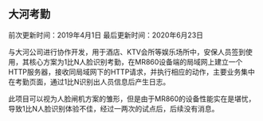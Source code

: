 ## 大河考勤

前次更新时间：2019年4月1日
最后更新时间：2020年6月23日

与大河公司进行协作开发，用于酒店、KTV会所等娱乐场所中，安保人员签到使用，其核心方案为1比N人脸识别考勤，在MR860设备端的局域网上建立一个HTTP服务器，接收同局域网下的HTTP请求，并执行相应的动作，主要业务集中在考勤页面，通过1比N识别出人员信息后产生日志。

此项目可以视为人脸闸机方案的雏形，但是由于MR860的设备性能实在是堪忧，导致1比N人脸识别体验不佳，经过一两次的试点后，后续没有消息。